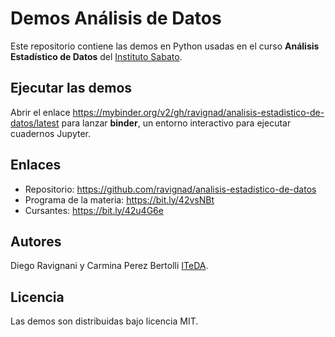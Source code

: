 # Demos Análisis de Datos

Este repositorio contiene las demos en Python usadas en el curso **Análisis Estadístico de Datos** del [Instituto Sabato](www.isabato.edu.ar). 

## Ejecutar las demos

Abrir el enlace https://mybinder.org/v2/gh/ravignad/analisis-estadistico-de-datos/latest para lanzar **binder**, un entorno interactivo para ejecutar cuadernos Jupyter.


## Enlaces

- Repositorio: https://github.com/ravignad/analisis-estadistico-de-datos
- Programa de la materia: https://bit.ly/42vsNBt
- Cursantes: https://bit.ly/42u4G6e


## Autores 
Diego Ravignani y Carmina Perez Bertolli [ITeDA](www.iteda.cnea.gov.ar).

## Licencia
Las demos son distribuidas bajo licencia MIT.
